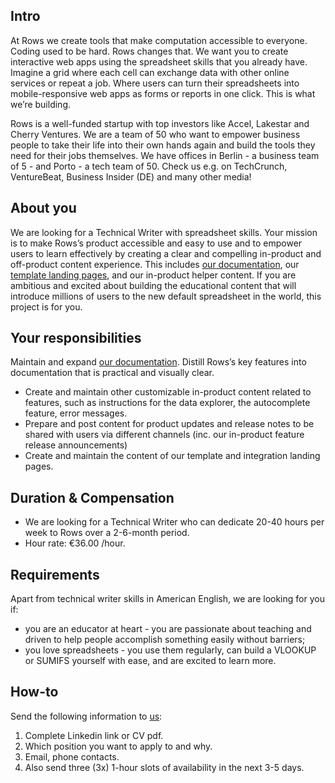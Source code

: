 ## Intro
At Rows we create tools that make computation accessible to everyone. Coding used to be hard. Rows changes that. 
We want you to create interactive web apps using the spreadsheet skills that you already have. Imagine a grid where each cell can exchange data with other online services or repeat a job. 
Where users can turn their spreadsheets into mobile-responsive web apps as forms or reports in one click. This is what we’re building.

Rows is a well-funded startup with top investors like Accel, Lakestar and Cherry Ventures. 
We are a team of 50 who want to empower business people to take their life into their own hands again and build the tools they need for their jobs themselves. 
We have offices in Berlin - a business team of 5 - and Porto - a tech team of 50. Check us e.g. on TechCrunch, VentureBeat, Business Insider (DE) and many other media!

## About you
We are looking for a Technical Writer with spreadsheet skills. Your mission is to make Rows’s product accessible and easy to use and to empower users to learn effectively by creating a clear and compelling in-product and off-product content experience. 
This includes [our documentation](https://rows.com/docs), our [template landing pages](https://rows.com/templates), and our in-product helper content. 
If you are ambitious and excited about building the educational content that will introduce millions of users to the new default spreadsheet in the world, this project is for you.

## Your responsibilities
Maintain and expand [our documentation](https://rows.com/docs). Distill Rows’s key features into documentation that is practical and visually clear.
- Create and maintain other customizable in-product content related to features, such as instructions for the data explorer, the autocomplete feature, error messages.
- Prepare and post content for product updates and release notes to be shared with users via different channels (inc. our in-product feature release announcements)
- Create and maintain the content of our template and integration landing pages.

## Duration & Compensation
- We are looking for a Technical Writer who can dedicate 20-40 hours per week to Rows over a 2-6-month period. 
- Hour rate: €36.00 /hour.

## Requirements 
Apart from technical writer skills in American English, we are looking for you if:
- you are an educator at heart - you are passionate about teaching and driven to help people accomplish something easily without barriers;
- you love spreadsheets - you use them regularly, can build a VLOOKUP or SUMIFS yourself with ease, and are excited to learn more.

## How-to
Send the following information to [us](mailto:join@rows.com):
1. Complete Linkedin link or CV pdf.
1. Which position you want to apply to and why.
1. Email, phone contacts.
1. Also send three (3x) 1-hour slots of availability in the next 3-5 days.
